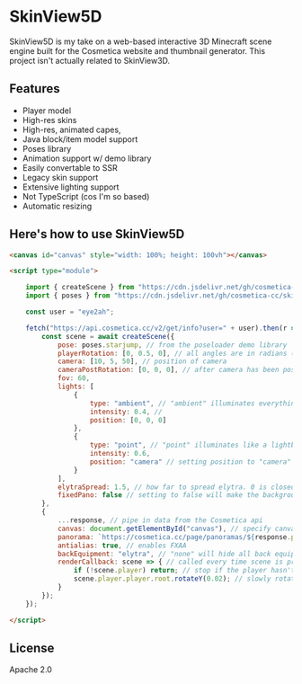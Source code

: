 # SkinView5D
SkinView5D is my take on a web-based interactive 3D Minecraft scene engine built for the Cosmetica website and thumbnail generator. This project isn't actually related to SkinView3D.
## Features
- Player model
- High-res skins
- High-res, animated capes,
- Java block/item model support
- Poses library
- Animation support w/ demo library
- Easily convertable to SSR
- Legacy skin support
- Extensive lighting support
- Not TypeScript (cos I'm so based)
- Automatic resizing

## Here's how to use SkinView5D
```html
<canvas id="canvas" style="width: 100%; height: 100vh"></canvas>

<script type="module">

    import { createScene } from "https://cdn.jsdelivr.net/gh/cosmetica-cc/skinview5d@1.0/src/DemoScenes.js"; // import the scene creator helper function
    import { poses } from "https://cdn.jsdelivr.net/gh/cosmetica-cc/skinview5d@1.0/poseloader.js"; // import demo poses

    const user = "eye2ah";

    fetch("https://api.cosmetica.cc/v2/get/info?user=" + user).then(r => r.json()).then(async response => { // get Cosmetica data for user. the scene creator helper uses data presented in the same format as the Cosmetica API, so this is the easiest way to do it. (Nothing stopping you from just replicating the format with your own data, or not using the scene creator helper and just creating a scene directly)
        const scene = await createScene({
            pose: poses.starjump, // from the poseloader demo library
            playerRotation: [0, 0.5, 0], // all angles are in radians (x, y, z)
            camera: [10, 5, 50], // position of camera
            cameraPostRotation: [0, 0, 0], // after camera has been positioned it will point to the player, you can then adjust this angle with cameraPostRotation
            fov: 60,
            lights: [
                {
                    type: "ambient", // "ambient" illuminates everything in the scene evenly
                    intensity: 0.4, // 
                    position: [0, 0, 0]
                },
                {
                    type: "point", // "point" illuminates like a lightbulb
                    intensity: 0.6,
                    position: "camera" // setting position to "camera" will have the light follow the camera. Only useful for "point" lights
                }
            ],
            elytraSpread: 1.5, // how far to spread elytra. 0 is closed, ~1.5 is open
            fixedPano: false // setting to false will make the background panorama ignore the camera's perspective
        },
        {
            ...response, // pipe in data from the Cosmetica api
            canvas: document.getElementById("canvas"), // specify canvas to control
            panorama: `https://cosmetica.cc/page/panoramas/${response.panorama}.jpg`, // override the "panorama" field to use an actual URL rather t han just the numeric ID of the panorama
            antialias: true, // enables FXAA
            backEquipment: "elytra", // "none" will hide all back equipment, "elytra" will show elytra, anything else will show cape
            renderCallback: scene => { // called every time scene is preparing to render a frame
                if (!scene.player) return; // stop if the player hasn't been added to the scene yet
                scene.player.player.root.rotateY(0.02); // slowly rotate the player
            }
        });
    });

</script>
```

## License
Apache 2.0
